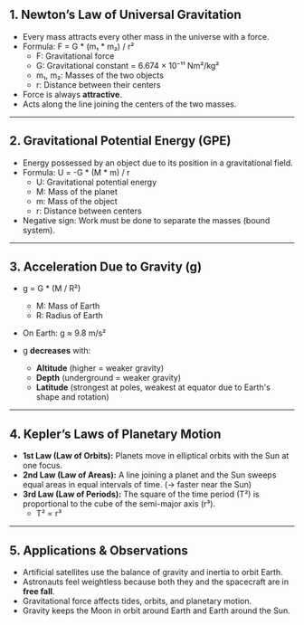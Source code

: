 ## **1. Newton’s Law of Universal Gravitation**

- Every mass attracts every other mass in the universe with a force.
- Formula: F = G * (m₁ * m₂) / r²
    - F: Gravitational force
    - G: Gravitational constant = 6.674 × 10⁻¹¹ Nm²/kg²
    - m₁, m₂: Masses of the two objects
    - r: Distance between their centers
- Force is always **attractive**.
- Acts along the line joining the centers of the two masses.

---

## **2. Gravitational Potential Energy (GPE)**

- Energy possessed by an object due to its position in a gravitational field.
- Formula: U = -G * (M * m) / r
    - U: Gravitational potential energy
    - M: Mass of the planet
    - m: Mass of the object
    - r: Distance between centers
- Negative sign: Work must be done to separate the masses (bound system).

---

## **3. Acceleration Due to Gravity (g)**

- g = G * (M / R²)
    - M: Mass of Earth
    - R: Radius of Earth
- On Earth: g ≈ 9.8 m/s²
    
- g **decreases** with:
    - **Altitude** (higher = weaker gravity)
    - **Depth** (underground = weaker gravity)
    - **Latitude** (strongest at poles, weakest at equator due to Earth's shape and rotation)

---

## **4. Kepler’s Laws of Planetary Motion**

- **1st Law (Law of Orbits):** Planets move in elliptical orbits with the Sun at one focus.
- **2nd Law (Law of Areas):** A line joining a planet and the Sun sweeps equal areas in equal intervals of time. (→ faster near the Sun)
- **3rd Law (Law of Periods):** The square of the time period (T²) is proportional to the cube of the semi-major axis (r³).
    - T² ∝ r³

---

## **5. Applications & Observations**

- Artificial satellites use the balance of gravity and inertia to orbit Earth.
- Astronauts feel weightless because both they and the spacecraft are in **free fall**.
- Gravitational force affects tides, orbits, and planetary motion.
- Gravity keeps the Moon in orbit around Earth and Earth around the Sun.
